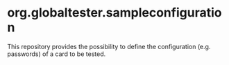 org.globaltester.sampleconfiguration
===
This repository provides the possibility to define the configuration (e.g. passwords) of a card to be tested.
